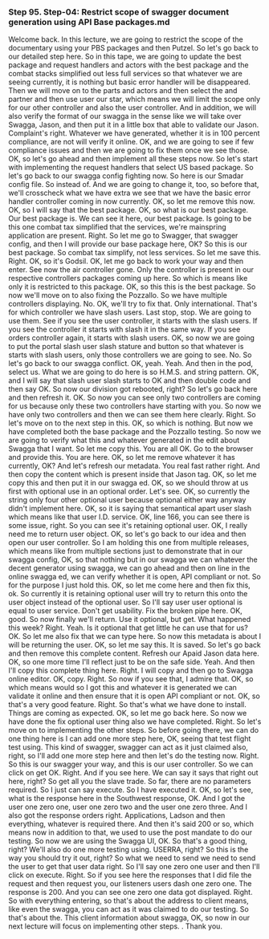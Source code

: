 ### Step 95. Step-04: Restrict scope of swagger document generation using API Base packages.md
Welcome back. In this lecture, we are going to restrict the scope of the documentary using your PBS packages and then Putzel. So let's go back to our detailed step here. So in this tape, we are going to update the best package and request handlers and actors with the best package and the combat stacks simplified out less full services so that whatever we are seeing currently, it is nothing but basic error handler will be disappeared. Then we will move on to the parts and actors and then select the and partner and then use user our star, which means we will limit the scope only for our other controller and also the user controller. And in addition, we will also verify the format of our swagga in the sense like we will take over Swagga, Jason, and then put it in a little box that able to validate our Jason. Complaint's right. Whatever we have generated, whether it is in 100 percent compliance, are not will verify it online. OK, and we are going to see if few compliance issues and then we are going to fix them once we see those. OK, so let's go ahead and then implement all these steps now. So let's start with implementing the request handlers that select US based package. So let's go back to our swagga config fighting now. So here is our Smadar config file. So instead of. And we are going to change it, too, so before that, we'll crosscheck what we have extra we see that we have the basic error handler controller coming in now currently. OK, so let me remove this now. OK, so I will say that the best package. OK, so what is our best package. Our best package is. We can see it here, our best package. Is going to be this one combat tax simplified that the services, we're mainspring application are present. Right. So let me go to Swagger, that swagger config, and then I will provide our base package here, OK? So this is our best package. So combat tax simplify, not less services. So let me save this. Right. OK, so it's Godsil. OK, let me go back to work your way and then enter. See now the air controller gone. Only the controller is present in our respective controllers packages coming up here. So which is means like only it is restricted to this package. OK, so this this is the best package. So now we'll move on to also fixing the Pozzallo. So we have multiple controllers displaying. No. OK, we'll try to fix that. Only international. That's for which controller we have slash users. Last stop, stop. We are going to use them. See if you see the user controller, it starts with the slash users. If you see the controller it starts with slash it in the same way. If you see orders controller again, it starts with slash users. OK, so now we are going to put the portal slash user slash stature and button so that whatever is starts with slash users, only those controllers we are going to see. No. So let's go back to our swagga conflict. OK, yeah. Yeah. And then in the pod, select us. What we are going to do here is so H.M.S. and string pattern. OK, and I will say that slash user slash starts to OK and then double code and then say OK. So now our division got rebooted, right? So let's go back here and then refresh it. OK. So now you can see only two controllers are coming for us because only these two controllers have starting with you. So now we have only two controllers and then we can see them here clearly. Right. So let's move on to the next step in this. OK, so which is nothing. But now we have completed both the base package and the Pozzallo testing. So now we are going to verify what this and whatever generated in the edit about Swagga that I want. So let me copy this. You are all OK. Go to the browser and provide this. You are here. OK, so let me remove whatever it has currently, OK? And let's refresh our metadata. You real fast rather right. And then copy the content which is present inside that Jason tag. OK, so let me copy this and then put it in our swagga ed. OK, so we should throw at us first with optional use in an optional order. Let's see. OK, so currently the string only four other optional user because optional either way anyway didn't implement here. OK, so it is saying that semantical apart user slash which means like that user I.D. service. OK, line 166, you can see there is some issue, right. So you can see it's retaining optional user. OK, I really need me to return user object. OK, so let's go back to our idea and then open our user controller. So I am holding this one from multiple releases, which means like from multiple sections just to demonstrate that in our swagga config, OK, so that nothing but in our swagga we can whatever the decent generator using swagga, we can go ahead and then on line in the online swagga ed, we can verify whether it is open, API compliant or not. So for the purpose I just hold this. OK, so let me come here and then fix this, ok. So currently it is retaining optional user will try to return this onto the user object instead of the optional user. So I'll say user user optional is equal to user service. Don't get usability. Fix the broken pipe here. OK, good. So now finally we'll return. Use it optional, but get. What happened this week? Right. Yeah. Is it optional that get little he can use that for us? OK. So let me also fix that we can type here. So now this metadata is about I will be returning the user. OK, so let me say this. It is saved. So let's go back and then remove this complete content. Refresh our Apaid Jason data here. OK, so one more time I'll reflect just to be on the safe side. Yeah. And then I'll copy this complete thing here. Right. I will copy and then go to Swagga online editor. OK, copy. Right. So now if you see that, I admire that. OK, so which means would so I got this and whatever it is generated we can validate it online and then ensure that it is open API compliant or not. OK, so that's a very good feature. Right. So that's what we have done to install. Things are coming as expected. OK, so let me go back here. So now we have done the fix optional user thing also we have completed. Right. So let's move on to implementing the other steps. So before going there, we can do one thing here is I can add one more step here, OK, seeing that test flight test using. This kind of swagger, swagger can act as it just claimed also, right, so I'll add one more step here and then let's do the testing now. Right. So this is our swagger your way, and this is our user controller. So we can click on get OK. Right. And if you see here. We can say it says that right out here, right? So get all you the slave trade. So far, there are no parameters required. So I just can say execute. So I have executed it. OK, so let's see, what is the response here in the Southwest response, OK. And I got the user one zero one, user one zero two and the user one zero three. And I also got the response orders right. Applications, Ladson and then everything, whatever is required there. And then it's said 200 or so, which means now in addition to that, we used to use the post mandate to do our testing. So now we are using the Swagga UI, OK. So that's a good thing, right? We'll also do one more testing using. USERRA, right? So this is the way you should try it out, right? So what we need to send we need to send the user to get that user data right. So I'll say one zero one user and then I'll click on execute. Right. So if you see here the responses that I did file the request and then request you, our listeners users dash one zero one. The response is 200. And you can see one zero one data got displayed. Right. So with everything entering, so that's about the address to client means, like even the swagga, you can act as it was claimed to do our testing. So that's about the. This client information about swagga, OK, so now in our next lecture will focus on implementing other steps. . Thank you.  